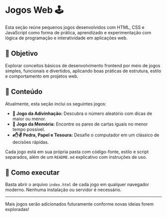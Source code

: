# Jogos Web 🕹️

Esta seção reúne pequenos jogos desenvolvidos com HTML, CSS e JavaScript como forma de prática, aprendizado e experimentação com lógica de programação e interatividade em aplicações web.

## 🎯 Objetivo

Explorar conceitos básicos de desenvolvimento frontend por meio de jogos simples, funcionais e divertidos, aplicando boas práticas de estrutura, estilo e comportamento em projetos web.

## 📁 Conteúdo

Atualmente, esta seção inclui os seguintes jogos:

- **🎯 Jogo da Adivinhação:** Descubra o número aleatório com dicas de maior ou menor.
- **🧠 Jogo da Memória:** Encontre os pares de cartas iguais no menor tempo possível.
- **✊✋✌️ Pedra, Papel e Tesoura:** Desafie o computador em um clássico de decisões rápidas.

Cada jogo está em sua própria pasta com código-fonte, estilo e script separados, além de um `README.md` explicativo com instruções de uso.

## 🚀 Como executar

Basta abrir o arquivo `index.html` de cada jogo em qualquer navegador moderno. Nenhuma instalação ou servidor é necessário.

---

Mais jogos serão adicionados futuramente conforme novas ideias forem exploradas!

